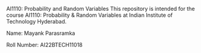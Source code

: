 AI1110: Probability and Random Variables
This repository is intended for the course AI1110: Probability & Random Variables at Indian Institute of Technology Hyderabad.

Name: Mayank Parasramka

Roll Number: AI22BTECH11018
